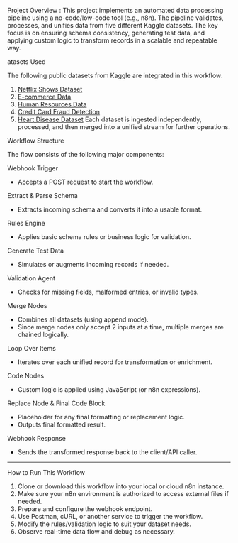 Project Overview :
This project implements an automated data processing pipeline using a no-code/low-code tool (e.g., n8n). The pipeline validates, processes, and unifies data from five different Kaggle datasets. The key focus is on ensuring schema consistency, generating test data, and applying custom logic to transform records in a scalable and repeatable way.

atasets Used

The following public datasets from Kaggle are integrated in this workflow:

1. [Netflix Shows Dataset](https://www.kaggle.com/datasets/shivamb/netflix-shows)
2. [E-commerce Data](https://www.kaggle.com/datasets/carrie1/ecommerce-data)
3. [Human Resources Data](https://www.kaggle.com/datasets/rhuebner/human-resources-data-set)
4. [Credit Card Fraud Detection](https://www.kaggle.com/datasets/mlg-ulb/creditcardfraud)
5. [Heart Disease Dataset](https://www.kaggle.com/datasets/johnsmith88/heart-disease-dataset)
Each dataset is ingested independently, processed, and then merged into a unified stream for further operations.


Workflow Structure

The flow consists of the following major components:

Webhook Trigger
- Accepts a POST request to start the workflow.

Extract & Parse Schema
- Extracts incoming schema and converts it into a usable format.

Rules Engine
- Applies basic schema rules or business logic for validation.

Generate Test Data
- Simulates or augments incoming records if needed.

Validation Agent
- Checks for missing fields, malformed entries, or invalid types.

Merge Nodes
- Combines all datasets (using append mode).
- Since merge nodes only accept 2 inputs at a time, multiple merges are chained logically.

Loop Over Items
- Iterates over each unified record for transformation or enrichment.

Code Nodes
- Custom logic is applied using JavaScript (or n8n expressions).

Replace Node & Final Code Block
- Placeholder for any final formatting or replacement logic.
- Outputs final formatted result.

 Webhook Response
- Sends the transformed response back to the client/API caller.

---



 How to Run This Workflow

1. Clone or download this workflow into your local or cloud n8n instance.
2. Make sure your n8n environment is authorized to access external files if needed.
3. Prepare and configure the webhook endpoint.
4. Use Postman, cURL, or another service to trigger the workflow.
5. Modify the rules/validation logic to suit your dataset needs.
6. Observe real-time data flow and debug as necessary.




